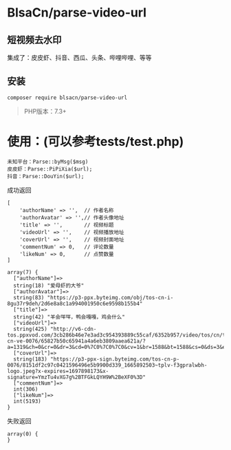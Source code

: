 <h1>BlsaCn/parse-video-url</h1>
<p>

</p>

## 短视频去水印

集成了：皮皮虾、抖音、西瓜、头条、哔哩哔哩、等等

## 安装

~~~
composer require blsacn/parse-video-url
~~~

> PHP版本：7.3+

使用：(可以参考tests/test.php)
==

    未知平台：Parse::byMsg($msg)
    皮皮虾：Parse::PiPiXia($url);
    抖音：Parse::DouYin($url);

成功返回

```
[
    'authorName' => '',  // 作者名称
    'authorAvatar' => '',// 作者头像地址
    'title' => '',       // 视频标题
    'videoUrl' => '',    // 视频播放地址
    'coverUrl' => '',    // 视频封面地址
    'commentNum' => 0,   // 评论数量
    'likeNum' => 0,      // 点赞数量
]

array(7) {
  ["authorName"]=>
  string(18) "爱母虾的大爷"
  ["authorAvatar"]=>
  string(83) "https://p3-ppx.byteimg.com/obj/tos-cn-i-8gu37r9deh/2d6e8a8c1a994001950c6e9598b155b4"
  ["title"]=>
  string(42) "羊会咩咩，鸭会嘎嘎，鸡会什么"
  ["videoUrl"]=>
  string(425) "http://v6-cdn-tos.ppxvod.com/3cb286b46e7e3ad3c954393889c55caf/6352b957/video/tos/cn/tos-cn-ve-0076/65827b50c65941a4a6eb3809aaea621a/?a=1319&ch=0&cr=0&dr=3&cd=0%7C0%7C0%7C0&cv=1&br=1588&bt=1588&cs=0&ds=3&eid=2048&ft=FIJbvNN6V~6wbLMFq8dzJLeOYZlcsY2Od2bL9RljtiZm&mime_type=video_mp4&qs=0&rc=Zjw6OWc2Nzk2OzlkNGdlZ0BpanFla2Q6ZnJyZzMzNGYzM0AtMzEwYWIzNjYxYF5jYWJiYSNuMWlhcjRfLTJgLS1kMWFzcw%3D%3D&l=202210212222530102120440390CD2DEDA"
  ["coverUrl"]=>
  string(183) "https://p3-ppx-sign.byteimg.com/tos-cn-p-0076/8151df2c97c0421596496e5b9900d339_1665892503~tplv-f3gpralwbh-logo.jpeg?x-expires=1697898173&x-signature=YmzTu4vXG7g%2BTFGkLQYH9W%2BeXF0%3D"
  ["commentNum"]=>
  int(306)
  ["likeNum"]=>
  int(5193)
}
```

失败返回

```
array(0) {
}
```

